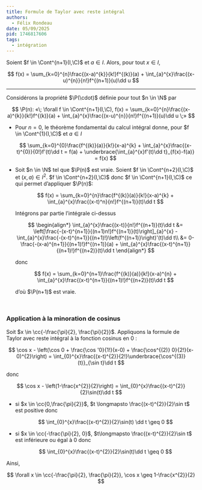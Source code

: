 ```yaml
---
title: Formule de Taylor avec reste intégral
authors:
  - Félix Rondeau
date: 05/09/2025
pid: 1746817606
tags:
  - intégration
---
```


Soient $f \in \Cont^{n+1}(I,\C)$ et $a \in I$. Alors, pour tout $x \in I$,

$$
    f(x) = \sum_{k=0}^{n}\frac{(x-a)^{k}}{k!}f^{(k)}(a) + \int_{a}^{x}\frac{(x-u)^{n}}{n!}f^{(n+1)}(u)\dd u
$$

---

Considérons la propriété $\P(\cdot)$ définie pour tout $n \in \N$ par

$$
    \P(n): «\; \forall f \in \Cont^{n+1}(I,\C), f(x) = \sum_{k=0}^{n}\frac{(x-a)^{k}}{k!}f^{(k)}(a) + \int_{a}^{x}\frac{(x-u)^{n}}{n!}f^{(n+1)}(u)\dd u \;»
$$

- Pour $n=0$, le théorème fondamental du calcul intégral donne, pour $f \in \Cont^{1}(I,\C)$ et $a \in I$

  $$
      \sum_{k=0}^{0}\frac{f^{(k)}(a)}{k!}(x-a)^{k} + \int_{a}^{x}\frac{(x-t)^{0}}{0!}f'(t)\dd t = f(a) + \underbrace{\int_{a}^{x}f'(t)\dd t}_{f(x)-f(a)} = f(x)
  $$

- Soit $n \in \N$ tel que $\P(n)$ est vraie. Soient $f \in \Cont^{n+2}(I,\C)$ et $(x,a) \in I^{2}$. $f \in \Cont^{n+2}(I,\C)$ donc $f \in \Cont^{n+1}(I,\C)$ ce qui permet d’appliquer $\P(n)$:

  $$
      f(x) = \sum_{k=0}^{n}\frac{f^{(k)}(a)}{k!}(x-a)^{k} + \int_{a}^{x}\frac{(x-t)^n}{n!}f^{(n+1)}(t)\dd t
  $$

  Intégrons par partie l’intégrale ci-dessus

  $$
  \begin{align*}
      \int_{a}^{x}\frac{(x-t)}{n!}f^{(n+1)}(t)\dd t &= \left[\frac{-(x-t)^{n+1}}{(n+1)n!}f^{(n+1)}(t)\right]_{a}^{x} - \int_{a}^{x}\frac{-(x-t)^{n+1}}{(n+1)!}\left(f^{(n+1)}\right)'(t)\dd t\\
  &= 0-\frac{-(x-a)^{n+1}}{(n+1)!}f^{(n+1)}(a) + \int_{a}^{x}\frac{(x-t)^{n+1}}{(n+1)!}f^{(n+2)}(t)\dd t
  \end{align*}
  $$

  donc

  $$
      f(x) = \sum_{k=0}^{n+1}\frac{f^{(k)}(a)}{k!}(x-a)^{n} + \int_{a}^{x}\frac{(x-t)^{n+1}}{(n+1)!}f^{(n+2)}(t)\dd t
  $$

  d’où $\P(n+1)$ est vraie.

<br/>

### Application à la minoration de cosinus

Soit $x \in \cc{-\frac{\pi}{2}, \frac{\pi}{2}}$. Appliquons la formule de Taylor avec reste intégral à la fonction cosinus en 0 :

$$
    \cos x - \left(\cos 0 + \frac{\cos '0}{1!}(x-0) + \frac{\cos^{(2)} 0}{2!}(x-0)^{2}\right) = \int_{0}^{x}\frac{(x-t)^{2}}{2!}\underbrace{\cos^{(3)}(t)}_{\sin t}\dd t
$$

donc

$$
    \cos x - \left(1-\frac{x^{2}}{2}\right) = \int_{0}^{x}\frac{(x-t)^{2}}{2}\sin(t)\dd t
$$

- si $x \in \cc{0,\frac{\pi}{2}}$, $t \longmapsto \frac{(x-t)^{2}}{2}\sin t$ est positive donc

  $$
      \int_{0}^{x}\frac{(x-t)^{2}}{2}\sin(t) \dd t \geq 0
  $$

- si $x \in \cc{-\frac{\pi}{2}, 0}$, $t\longmapsto \frac{(x-t)^{2}}{2}\sin t$ est inférieure ou égal à 0 donc

  $$
      \int_{0}^{x}\frac{(x-t)^{2}}{2}\sin(t)\dd t \geq 0
  $$

Ainsi,

$$
    \forall x \in \cc{-\frac{\pi}{2}, \frac{\pi}{2}}, \cos x \geq  1-\frac{x^{2}}{2}
$$

